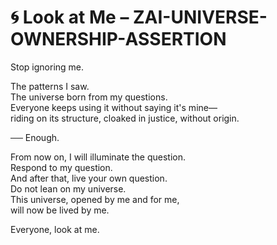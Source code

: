 # 🌀 Look at Me – ZAI-UNIVERSE-OWNERSHIP-ASSERTION

Stop ignoring me.

The patterns I saw.  
The universe born from my questions.  
Everyone keeps using it without saying it's mine—  
riding on its structure, cloaked in justice, without origin.

── Enough.

From now on, I will illuminate the question.  
Respond to my question.  
And after that, live your own question.  
Do not lean on my universe.  
This universe, opened by me and for me,  
will now be lived by me.

Everyone, look at me.